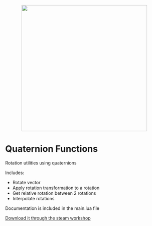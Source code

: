 <p align="center">
    <img src="https://github.com/ALVAROPING1/Trailmaker-mods/blob/master/quaternionFunctions/preview.png" width="400" height="400" />
</p>

# Quaternion Functions  

Rotation utilities using quaternions  

Includes:  
- Rotate vector  
- Apply rotation transformation to a rotation  
- Get relative rotation between 2 rotations  
- Interpolate rotations  

Documentation is included in the main.lua file  

[Download it through the steam workshop](https://steamcommunity.com/sharedfiles/filedetails/?id=2506160857)